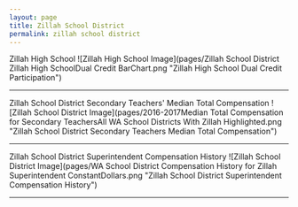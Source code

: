 ```yaml
---
layout: page
title: Zillah School District
permalink: zillah school district
---
```



Zillah High School
![Zillah High School Image](pages/Zillah School District Zillah High SchoolDual Credit BarChart.png "Zillah High School Dual Credit Participation")

___

Zillah School District Secondary Teachers' Median Total Compensation
![Zillah School District Image](pages/2016-2017Median Total Compensation for Secondary TeachersAll WA School Districts With Zillah Highlighted.png "Zillah School District Secondary Teachers Median Total Compensation")

___

Zillah School District Superintendent Compensation History
![Zillah School District Image](pages/WA School District Compensation History for Zillah Superintendent ConstantDollars.png "Zillah School District Superintendent Compensation History")

___

